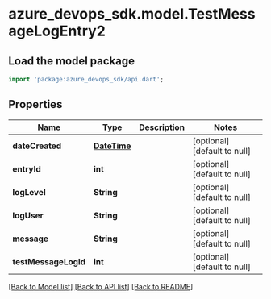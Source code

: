# azure_devops_sdk.model.TestMessageLogEntry2

## Load the model package
```dart
import 'package:azure_devops_sdk/api.dart';
```

## Properties
Name | Type | Description | Notes
------------ | ------------- | ------------- | -------------
**dateCreated** | [**DateTime**](DateTime.md) |  | [optional] [default to null]
**entryId** | **int** |  | [optional] [default to null]
**logLevel** | **String** |  | [optional] [default to null]
**logUser** | **String** |  | [optional] [default to null]
**message** | **String** |  | [optional] [default to null]
**testMessageLogId** | **int** |  | [optional] [default to null]

[[Back to Model list]](../README.md#documentation-for-models) [[Back to API list]](../README.md#documentation-for-api-endpoints) [[Back to README]](../README.md)


